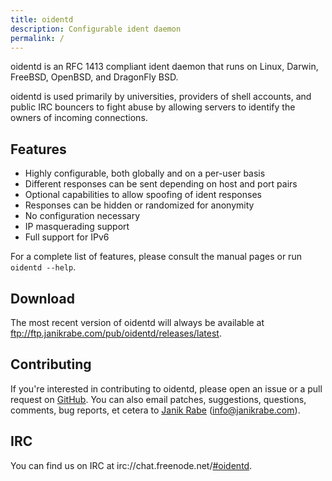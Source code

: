 ```yaml
---
title: oidentd
description: Configurable ident daemon
permalink: /
---
```


oidentd is an RFC 1413 compliant ident daemon that runs on Linux, Darwin,
FreeBSD, OpenBSD, and DragonFly BSD.

oidentd is used primarily by universities, providers of shell accounts, and
public IRC bouncers to fight abuse by allowing servers to identify the owners
of incoming connections.

## Features

- Highly configurable, both globally and on a per-user basis
- Different responses can be sent depending on host and port pairs
- Optional capabilities to allow spoofing of ident responses
- Responses can be hidden or randomized for anonymity
- No configuration necessary
- IP masquerading support
- Full support for IPv6

For a complete list of features, please consult the manual pages
or run `oidentd --help`.

## Download

The most recent version of oidentd will always be available at
ftp://ftp.janikrabe.com/pub/oidentd/releases/latest.

## Contributing

If you're interested in contributing to oidentd, please open an issue or a
pull request on [GitHub](https://github.com/janikrabe/oidentd). You can also
email patches, suggestions, questions, comments, bug reports, et cetera to
[Janik Rabe](https://janikrabe.com) (<info@janikrabe.com>).

## IRC

You can find us on IRC at
irc://chat.freenode.net/[#oidentd](irc://chat.freenode.net/#oidentd).
